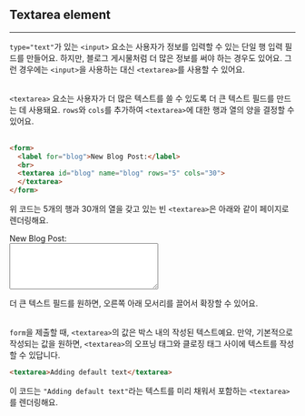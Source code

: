 ## Textarea element
---
`type="text"`가 있는 `<input>` 요소는 사용자가 정보를 입력할 수 있는 단일 행 입력 필드를 만들어요. 하지만, 블로그 게시물처럼 더 많은 정보를 써야 하는 경우도 있어요. 그런 경우에는 `<input>`을 사용하는 대신 `<textarea>`를 사용할 수 있어요.
<br>
<br>

`<textarea>` 요소는 사용자가 더 많은 텍스트를 쓸 수 있도록 더 큰 텍스트 필드를 만드는 데 사용돼요. `rows`와 `cols`를 추가하여 `<textarea>`에 대한 행과 열의 양을 결정할 수 있어요.
<br>
<br>

```html
<form>
  <label for="blog">New Blog Post:</label>
  <br>
  <textarea id="blog" name="blog" rows="5" cols="30">
  </textarea>
</form>
```

위 코드는 5개의 행과 30개의 열을 갖고 있는 빈 `<textarea>`은 아래와 같이 페이지로 렌더링해요.

<form>
  <label for="blog">New Blog Post:</label>
  <br>
  <textarea id="blog" name="blog" rows="5" cols="30">
  </textarea>
</form>

더 큰 텍스트 필드를 원하면, 오른쪽 아래 모서리를 끌어서 확장할 수 있어요.
<br>
<br>

`form`을 제출할 때, `<textarea>`의 값은 박스 내의 작성된 텍스트예요. 만약, 기본적으로 작성되는 값을 원하면, `<textarea>`의 오프닝 태그와 클로징 태그 사이에 텍스트를 작성할 수 있답니다.

```html
<textarea>Adding default text</textarea>
```

이 코드는 `"Adding default text"`라는 텍스트를 미리 채워서 포함하는 `<textarea>`를 렌더링해요.